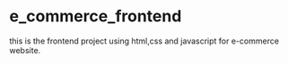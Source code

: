 # e_commerce_frontend
this is the frontend project using html,css and javascript for e-commerce website.
